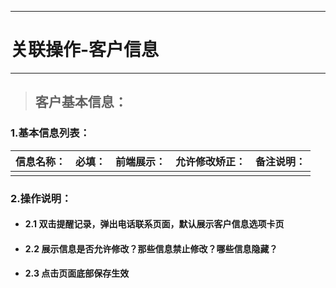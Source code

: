 
---

# 关联操作-客户信息

---

> ## 客户基本信息：

### 1.基本信息列表：

| **信息名称：** | **必填：** | **前端展示：** | **允许修改矫正：** | **备注说明：** |
| :--- | :--- | :--- | :--- | :--- |
|  |  |  |  |  |

### 2.操作说明：

* #### 2.1 双击提醒记录，弹出电话联系页面，默认展示客户信息选项卡页
* #### 2.2 展示信息是否允许修改？那些信息禁止修改？哪些信息隐藏？
* #### 2.3 点击页面底部保存生效



